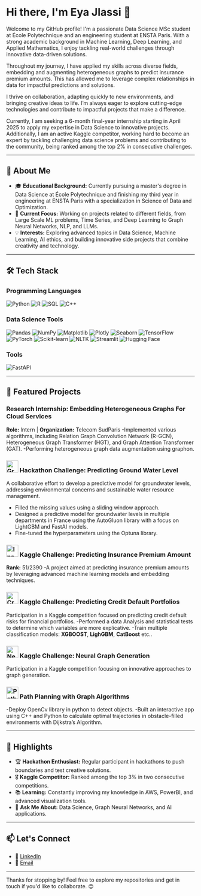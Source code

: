 # Hi there, I'm Eya Jlassi 👋

Welcome to my GitHub profile! I'm a passionate Data Science MSc student at École Polytechnique and an engineering student at ENSTA Paris. With a strong academic background in Machine Learning, Deep Learning, and Applied Mathematics, I enjoy tackling real-world challenges through innovative data-driven solutions.

Throughout my journey, I have applied my skills across diverse fields, embedding and augmenting heterogeneous graphs to predict insurance premium amounts. This has allowed me to leverage complex relationships in data for impactful predictions and solutions.

I thrive on collaboration, adapting quickly to new environments, and bringing creative ideas to life. I’m always eager to explore cutting-edge technologies and contribute to impactful projects that make a difference.

Currently, I am seeking a 6-month final-year internship starting in April 2025 to apply my expertise in Data Science to innovative projects. Additionally, I am an active Kaggle competitor, working hard to become an expert by tackling challenging data science problems and contributing to the community, being ranked among the top 2% in consecutive challenges.

---

## 🚀 About Me

- 🎓 **Educational Background:** Currently pursuing a master's degree in Data Science at École Polytechnique and finishing my third year in engineering at ENSTA Paris with a specialization in Science of Data and Optimization.
- 🌟 **Current Focus:** Working on projects related to different fields, from Large Scale ML problems, Time Series, and Deep Learning to Graph Neural Networks, NLP, and LLMs.
- 💡 **Interests:** Exploring advanced topics in Data Science, Machine Learning, AI ethics, and building innovative side projects that combine creativity and technology.

---

## 🛠️ Tech Stack

### Programming Languages
![Python](https://img.shields.io/badge/-Python-3776AB?style=flat&logo=python&logoColor=white) ![R](https://img.shields.io/badge/-R-276DC3?style=flat&logo=r&logoColor=white) ![SQL](https://img.shields.io/badge/-SQL-4479A1?style=flat&logo=postgresql&logoColor=white) ![C++](https://img.shields.io/badge/-C++-00599C?style=flat&logo=c%2B%2B&logoColor=white)

### Data Science Tools
![Pandas](https://img.shields.io/badge/-Pandas-150458?style=flat&logo=pandas&logoColor=white) ![NumPy](https://img.shields.io/badge/-NumPy-013243?style=flat&logo=numpy&logoColor=white) ![Matplotlib](https://img.shields.io/badge/-Matplotlib-004C99?style=flat&logo=matplotlib&logoColor=white) ![Plotly](https://img.shields.io/badge/-Plotly-3F4F75?style=flat&logo=plotly&logoColor=white) ![Seaborn](https://img.shields.io/badge/-Seaborn-117733?style=flat&logo=seaborn&logoColor=white) ![TensorFlow](https://img.shields.io/badge/-TensorFlow-FF6F00?style=flat&logo=tensorflow&logoColor=white) ![PyTorch](https://img.shields.io/badge/-PyTorch-EE4C2C?style=flat&logo=pytorch&logoColor=white) ![Scikit-learn](https://img.shields.io/badge/-Scikit--Learn-F7931E?style=flat&logo=scikit-learn&logoColor=white) ![NLTK](https://img.shields.io/badge/-NLTK-32A350?style=flat&logo=nltk&logoColor=white) ![Streamlit](https://img.shields.io/badge/-Streamlit-FF4B4B?style=flat&logo=streamlit&logoColor=white) ![Hugging Face](https://img.shields.io/badge/-Hugging%20Face-FFC83D?style=flat&logo=huggingface&logoColor=white)

### Tools
 ![FastAPI](https://img.shields.io/badge/-FastAPI-009688?style=flat&logo=fastapi&logoColor=white)

---


## 📂 Featured Projects

###  Research Internship: Embedding Heterogeneous Graphs For Cloud Services
**Role:** Intern | **Organization:** Telecom SudParis
-Implemented various algorithms, including Relation Graph Convolution Network (R-GCN), Heterogeneous Graph Transformer (HGT), and Graph Attention Transformer (GAT).
-Performing heterogeneous graph data augmentation using graphon.

### <img src="https://github.com/user-attachments/assets/dabd8c71-5706-470b-92c4-1d87fc9ca820" alt="Groundwater Level Icon" width="32" height="32" /> Hackathon Challenge: Predicting Ground Water Level

A collaborative effort to develop a predictive model for groundwater levels, addressing environmental concerns and sustainable water resource management.
- Filled the missing values using a sliding window approach.
- Designed a predictive model for groundwater levels in multiple departments in France using the AutoGluon library with a focus on LightGBM and FastAI models.
- Fine-tuned the hyperparameters using the Optuna library.


### <img src="https://github.com/user-attachments/assets/fa4b0055-0b44-418c-80d4-ecbc0ef02c14" alt="Insurance Premium Icon" width="32" height="32" /> Kaggle Challenge: Predicting Insurance Premium Amount
**Rank:** 51/2390
-A project aimed at predicting insurance premium amounts by leveraging advanced machine learning models and embedding techniques.

### <img src="https://github.com/user-attachments/assets/3782400e-16b5-479a-8447-91aaad9819d0" alt="Credit Default Portfolio Icon" width="32" height="32" /> Kaggle Challenge: Predicting Credit Default Portfolios
Participation in a Kaggle competition focused on predicting credit default risks for financial portfolios.
-Performed a data Analysis and statistical tests to determine which variables are more explicative.
-Train multiple classification models: **XGBOOST**, **LighGBM**, **CatBoost** etc..

### <img src="https://github.com/user-attachments/assets/fbc920e1-2447-4cd7-896f-6c3f59c5a1e6" alt="Neural Graph Icon" width="32" height="32" /> Kaggle Challenge: Neural Graph Generation
Participation in a Kaggle competition focusing on innovative approaches to graph generation.

### <img src="https://github.com/user-attachments/assets/d74d88bd-1eee-4a8f-80df-3fc0da2901a9" alt="Path Planning Icon" width="32" height="32" /> Path Planning with Graph Algorithms
-Deploy OpenCv library in python to detect objects.
-Built an interactive app using C++ and Python to calculate optimal trajectories in obstacle-filled environments with Dijkstra’s Algorithm.

---


## 🌟 Highlights

- 🏆 **Hackathon Enthusiast:** Regular participant in hackathons to push boundaries and test creative solutions.
- 🎖️ **Kaggle Competitor:** Ranked among the top 3% in two consecutive competitions.
- 📚 **Learning:** Constantly improving my knowledge in AWS, PowerBI, and advanced visualization tools.
- 💬 **Ask Me About:** Data Science, Graph Neural Networks, and AI applications.

---

## 📫 Let's Connect

- 💼 [LinkedIn](https://www.linkedin.com/in/eya-jlassi-a0babb216/)
- 📧 [Email](mailto:eyajlassi2306@gmail.com)

---

Thanks for stopping by! Feel free to explore my repositories and get in touch if you'd like to collaborate. 😊



